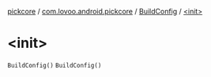 [pickcore](../../index.md) / [com.lovoo.android.pickcore](../index.md) / [BuildConfig](index.md) / [&lt;init&gt;](./-init-.md)

# &lt;init&gt;

`BuildConfig()`
`BuildConfig()`
